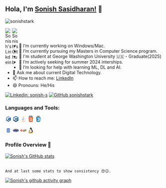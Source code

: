 ## Hola, I'm [Sonish Sasidharan!](www.linkedin.com/in/sonish-s) 👋

<p align="left"> <img src="https://komarev.com/ghpvc/?username=sonishstark&label=Views&color=blue&style=plastic" alt="sonishstark" /> </p>

<a href="www.linkedin.com/in/sonish-s">
  <img align="left" alt="Sonish's Linkdein" width="22px" src="https://www.google.com/url?sa=i&url=https%3A%2F%2Fpngtree.com%2Fso%2Flinkedin-icon&psig=AOvVaw1QIpZtfSmDn8Fi5d9N6wfZ&ust=1708970526967000&source=images&cd=vfe&opi=89978449&ved=0CBMQjRxqFwoTCLi3oMKJx4QDFQAAAAAdAAAAABAE" />
</a>
<a href="https://github.com/sonishstark/sonishstark">
  <img align="left" alt="Sonish's Github" width="22px" src="https://cdn.jsdelivr.net/npm/simple-icons@v3/icons/github.svg" />
</a>

<br/><br/>

-   🔭 I’m currently working on Windows/Mac.
-   🌱 I’m currently pursuing my Masters in Computer Science program.
-   📖 I'm student at George Washington University 🇺🇸 - Graduate(2025)
-   👯 I’m actively seeking for summer 2024 interships.
-   🤔 I’m looking for help with learning ML, DL and AI.
-   💬 Ask me about current Digital Technology.
-   📫 How to reach me: [LinkedIn](www.linkedin.com/in/sonish-s)
-   😄 Pronouns: He/His

[![Linkedin: sonish-s](https://img.shields.io/badge/-sonish-blue?style=flat-square&logo=Linkedin&logoColor=white&link=https://www.linkedin.com/in/sonish-s/)](https://www.linkedin.com/in/sonish-s/)
[![GitHub sonishstark](https://img.shields.io/github/followers/sonishstark?label=follow&style=social)](https://github.com/sonishstark)

  
### Languages and Tools:

<code><img height="20" src="https://raw.githubusercontent.com/github/explore/80688e429a7d4ef2fca1e82350fe8e3517d3494d/topics/c/c.png"></code>
<code><img height="20" src="https://raw.githubusercontent.com/github/explore/80688e429a7d4ef2fca1e82350fe8e3517d3494d/topics/cpp/cpp.png"></code>
<code><img height="20" src="https://raw.githubusercontent.com/github/explore/80688e429a7d4ef2fca1e82350fe8e3517d3494d/topics/java/java.png"></code>
<code><img height="20" src="https://raw.githubusercontent.com/github/explore/80688e429a7d4ef2fca1e82350fe8e3517d3494d/topics/html/html.png"></code>
<code><img height="20" src="https://raw.githubusercontent.com/github/explore/80688e429a7d4ef2fca1e82350fe8e3517d3494d/topics/css/css.png"></code>

<code><img height="20" src="https://raw.githubusercontent.com/github/explore/80688e429a7d4ef2fca1e82350fe8e3517d3494d/topics/sql/sql.png"></code>
<code><img height="20" src="https://raw.githubusercontent.com/github/explore/80688e429a7d4ef2fca1e82350fe8e3517d3494d/topics/php/php.png"></code>
<code><img height="20" src="https://raw.githubusercontent.com/github/explore/80688e429a7d4ef2fca1e82350fe8e3517d3494d/topics/git/git.png"></code>
<code><img height="20" src="https://raw.githubusercontent.com/github/explore/80688e429a7d4ef2fca1e82350fe8e3517d3494d/topics/linux/linux.png"></code>

### Profile Overview 👀

<a href="https://github.com/sonishstark">
 <img align="center" src="https://github-readme-stats.vercel.app/api?username=sonishstark&show_icons=true&theme=light&line_height=25" alt="Sonish's GitHub stats"/>
</a>
<br><br>

```
And at last some stats to show consistency 😍😉.
```

[![Sonish's github activity graph](https://github-readme-activity-graph.vercel.app/graph?username=sonishstark&bg_color=ffffff&color=9e4c98&line=9e4c98&point=000000&area=true&hide_border=true)](https://github.com/ashutosh00710/github-readme-activity-graph)
